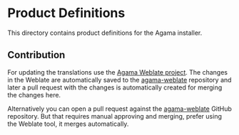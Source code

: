 # Product Definitions

This directory contains product definitions for the Agama installer.

## Contribution

For updating the translations use the [Agama Weblate
project](https://l10n.opensuse.org/projects/agama/agama-products/). The changes
in the Weblate are automatically saved to the
[agama-weblate](https://github.com/project-agama/agama-weblate/products) repository
and later a pull request with the changes is automatically created for merging
the changes here.

Alternatively you can open a pull request against the
[agama-weblate](https://github.com/project-agama/agama-weblate/products) GitHub
repository. But that requires manual approving and merging, prefer using the
Weblate tool, it merges automatically.
